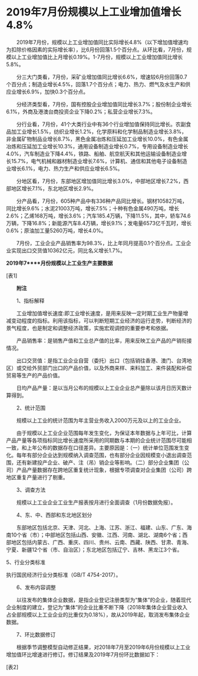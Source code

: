 # 2019年7月份规模以上工业增加值增长4.8%

　　2019年7月份，规模以上工业增加值同比实际增长4.8%（以下增加值增速均为扣除价格因素的实际增长率），比6月份回落1.5个百分点。从环比看，7月份，规模以上工业增加值比上月增长0.19%。1-7月份，规模以上工业增加值同比增长5.8%。

　　分三大门类看，7月份，采矿业增加值同比增长6.6%，增速较6月份回落0.7个百分点；制造业增长4.5%，回落1.7个百分点；电力、热力、燃气及水生产和供应业增长6.9%，加快0.3个百分点。

　　分经济类型看，7月份，国有控股企业增加值同比增长3.7%；股份制企业增长6.1%，外商及港澳台商投资企业下降0.2%；私营企业增长7.3%。

　　分行业看，7月份，41个大类行业中有36个行业增加值保持同比增长。农副食品加工业增长1.5%，纺织业增长1.2%，化学原料和化学制品制造业增长3.8%，非金属矿物制品业增长8.7%，黑色金属冶炼和压延加工业增长10.0%，有色金属冶炼和压延加工业增长10.3%，通用设备制造业增长0.7%，专用设备制造业增长4.0%，汽车制造业下降4.4%，铁路、船舶、航空航天和其他运输设备制造业增长15.7%，电气机械和器材制造业增长7.6%，计算机、通信和其他电子设备制造业增长6.1%，电力、热力生产和供应业增长6.5%。

　　分地区看，7月份，东部地区增加值同比增长3.0%，中部地区增长7.2%，西部地区增长7.1%，东北地区增长2.9%。

　　分产品看，7月份，605种产品中有336种产品同比增长。钢材10582万吨，同比增长9.6%；水泥21003万吨，增长7.5%；十种有色金属490万吨，增长2.6%；乙烯168万吨，增长3.6%；汽车185.4万辆，下降11.5%，其中，轿车74.6万辆，下降16.8%；新能源汽车8.4万辆，增长9.1%；发电量6573亿千瓦时，增长0.6%；原油加工量5260万吨，增长4.0%。

　　7月份，工业企业产品销售率为98.3%，比上年同月提高0.1个百分点。工业企业实现出口交货值10362亿元，同比名义增长1.7%。

**2019****年****7****月份规模以上工业生产主要数据**

\[表1\]

　　**附注**

　　1、指标解释

　　工业增加值增长速度:即工业增长速度，是用来反映一定时期工业生产物量增减变动程度的指标。利用该指标，可以判断短期工业经济的运行走势，判断经济的景气程度，也是制定和调整经济政策，实施宏观调控的重要参考和依据。

　　产品销售率：是销售产值和工业总产值的比率，用来反映工业产品的产销衔接情况。

　　出口交货值：是指工业企业自营（委托）出口（包括销往香港、澳门、台湾地区）或交给外贸部门出口的产品价值，以及外商来样、来料加工、来件装配和补偿贸易等生产的产品价值。

　　日均产品产量：是以当月公布的规模以上工业企业总产量除以该月日历天数计算得到。

　　2、统计范围

　　规模以上工业的统计范围为年主营业务收入2000万元及以上的工业企业。

　　由于规模以上工业企业范围每年发生变化，为保证本年数据与上年可比，计算产品产量等各项指标同比增长速度所采用的同期数与本期的企业统计范围尽可能相一致，和上年公布的数据存在口径差异。主要原因是：（一）统计单位范围发生变化。每年有部分企业达到规模纳入调查范围，也有部分企业因规模变小退出调查范围，还有新建投产企业、破产、注（吊）销企业等影响。（二）部分企业集团（公司）产品产量数据存在跨地区重复统计现象，根据专项调查对企业集团（公司）跨地区重复产量进行了剔重。

　　3、调查方法

　　规模以上工业企业工业生产报表按月进行全面调查（1月份数据免报）。

　　4、东、中、西部和东北地区划分

　　东部地区包括北京、天津、河北、上海、江苏、浙江、福建、山东、广东、海南10个省（市）；中部地区包括山西、安徽、江西、河南、湖北、湖南6个省；西部地区包括内蒙古、广西、重庆、四川、贵州、云南、西藏、陕西、甘肃、青海、宁夏、新疆12个省（市、自治区）；东北地区包括辽宁、吉林、黑龙江3个省。

5、行业分类标准

执行国民经济行业分类标准（GB/T 4754-2017）。

　　6、发布内容调整

　　以往发布的集体企业数据，是指企业登记注册类型为“集体”的企业，随着现代企业制度的建立，登记为“集体”的企业比重不断下降（2018年集体企业营业收入占全部规模以上工业企业的比重仅为0.18%），故从2019年起，取消发布集体企业数据。

　　7、环比数据修订

　　根据季节调整模型自动修正结果，对2018年7月至2019年6月份规模以上工业增加值环比增速进行修订。修订结果及2019年7月份环比数据如下：

\[表2\]